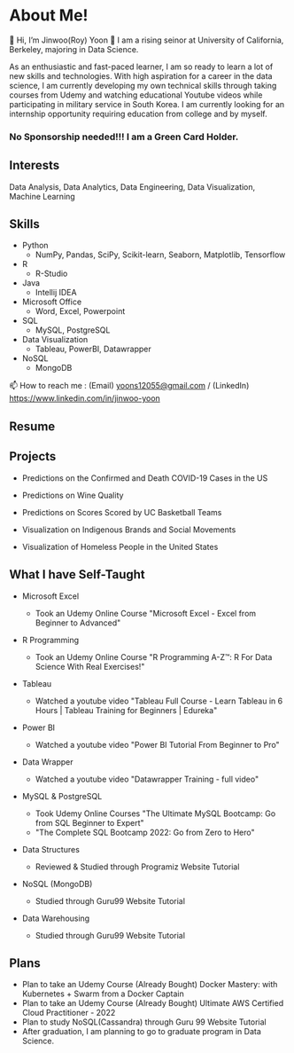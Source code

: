 # About Me!
👋 Hi, I’m Jinwoo(Roy) Yoon 👀 I am a rising seinor at University of California, Berkeley, majoring in Data Science. 

As an enthusiastic and fast-paced learner, I am so ready to learn a lot of new skills and technologies. With high aspiration for a career in the data science, I am currently developing my own technical skills through taking courses from Udemy and watching educational Youtube videos while participating in military service in South Korea. I am currently looking for an internship opportunity requiring education from college and by myself. 

### No Sponsorship needed!!! I am a Green Card Holder.

## Interests 
Data Analysis, Data Analytics, Data Engineering, Data Visualization, Machine Learning

## Skills
- Python
  - NumPy, Pandas, SciPy, Scikit-learn, Seaborn, Matplotlib, Tensorflow
- R 
  - R-Studio
- Java 
  - Intellij IDEA
- Microsoft Office
  - Word, Excel, Powerpoint
- SQL
  - MySQL, PostgreSQL
- Data Visualization
  - Tableau, PowerBI, Datawrapper
- NoSQL
  - MongoDB

📫 How to reach me : (Email) yoons12055@gmail.com  /  (LinkedIn) https://www.linkedin.com/in/jinwoo-yoon

## Resume


## Projects
- Predictions on the Confirmed and Death COVID-19 Cases in the US

- Predictions on Wine Quality

- Predictions on Scores Scored by UC Basketball Teams

- Visualization on Indigenous Brands and Social Movements

- Visualization of Homeless People in the United States

## What I have Self-Taught 
- Microsoft Excel
  - Took an Udemy Online Course "Microsoft Excel - Excel from Beginner to Advanced"


- R Programming
  - Took an Udemy Online Course "R Programming A-Z™: R For Data Science With Real Exercises!" 
- Tableau 
  - Watched a youtube video "Tableau Full Course - Learn Tableau in 6 Hours | Tableau Training for Beginners | Edureka"
- Power BI 
  - Watched a youtube video "Power BI Tutorial From Beginner to Pro"
- Data Wrapper 
  - Watched a youtube video "Datawrapper Training - full video"
- MySQL & PostgreSQL
  - Took Udemy Online Courses "The Ultimate MySQL Bootcamp: Go from SQL Beginner to Expert"
  - "The Complete SQL Bootcamp 2022: Go from Zero to Hero"
- Data Structures
  - Reviewed & Studied through Programiz Website Tutorial
- NoSQL (MongoDB)
  - Studied through Guru99 Website Tutorial
- Data Warehousing
  - Studied through Guru99 Website Tutorial

## Plans
- Plan to take an Udemy Course (Already Bought) Docker Mastery: with Kubernetes + Swarm from a Docker Captain
- Plan to take an Udemy Course (Already Bought) Ultimate AWS Certified Cloud Practitioner - 2022
- Plan to study NoSQL(Cassandra) through Guru 99 Website Tutorial
- After graduation, I am planning to go to graduate program in Data Science.
